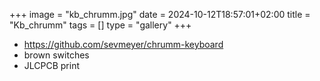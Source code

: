 +++
image = "kb_chrumm.jpg"
date = 2024-10-12T18:57:01+02:00
title = "Kb_chrumm"
tags = []
type = "gallery"
+++

* https://github.com/sevmeyer/chrumm-keyboard
* brown switches
* JLCPCB print